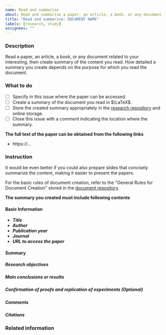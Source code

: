 ```yaml
---
name: Read and summarise
about: Read and summarise a paper, an article, a book, or any document related to your interesting.
title: "Read and summarise: DOCUMENT NAME"
labels: [research, study]
assignees: ""
---
```


### Description

Read a paper, an article, a book, or any document related to your interesting, then create summary of the content you read. How detailed a summary you create depends on the purpose for which you read the document.

### What to do

- [ ] Specify in this issue where the paper can be accessed.
- [ ] Create a summary of the document you read in $\LaTeX$.
- [ ] Store the created summary appropriately in the [research repository](https://github.com/okmtyuta/research) and online storage.
- [ ] Close this issue with a comment indicating the location where the summary.

<!-- If the full text of the document is available from a web page, please provide the URL below. Even if the paper cannot be obtained from a web page, please save the paper in a private online storage (Google Drive is recommended) and provide the URL. -->

**The full text of the paper can be obtained from the following links**

- https://...

### Instruction

It would be even better if you could also prepare slides that concisely summarize the content, making it easier to present the papers.

For the basic rules of document creation, refer to the "General Rules for Document Creation" stored in the [document repository](https://github.com/okmtyuta/documents).

**The summary you created must include following contents**

#### Basic Information

- **_Title_**
- **_Author_**
- **_Publication year_**
- **_Journal_**
- **_URL to access the paper_**

#### Summary

##### Research objectives

##### Main conclusions or results

##### Confirmation of proofs and replication of experiments (Optional)

##### Comments

##### Citations

### Related information
